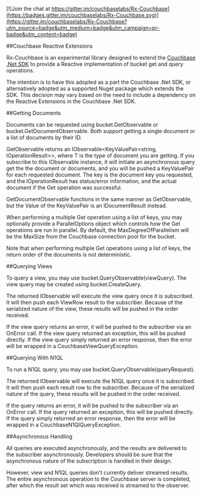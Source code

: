[![Join the chat at https://gitter.im/couchbaselabs/Rx-Couchbase](https://badges.gitter.im/couchbaselabs/Rx-Couchbase.svg)](https://gitter.im/couchbaselabs/Rx-Couchbase?utm_source=badge&utm_medium=badge&utm_campaign=pr-badge&utm_content=badge)

##Couchbase Reactive Extensions

Rx-Couchbase is an experimental library designed to extend the [Couchbase .Net SDK](https://github.com/couchbase/couchbase-net-client) to provide a Reactive implementation of bucket get and query operations.

The intention is to have this adopted as a part the Couchbase .Net SDK, or alternatively adopted as a supported Nuget package which extends the SDK.  This decision may vary based on the need to include a dependency on the Reactive Extensions in the Couchbase .Net SDK.

##Getting Documents

Documents can be requested using bucket.GetObservable or bucket.GetDocumentObservable.  Both support getting a single document or a list of documents by their ID.

GetObservable returns an IObservable<KeyValuePair<string, IOperationResult<T>>>, where T is the type of document you are getting.  If you subscribe to this IObservable instance, it will initiate an asynchronous query get the the document or documents, and you will be pushed a KeyValuePair for each requested document.  The key is the document key you requested, and the IOperationResult<T> has status/error information, and the actual document if the Get operation was successful.

GetDocumentObservable functions in the same manner as GetObservable, but the Value of the KeyValuePair is an IDocumentResult<T> instead.

When performing a multiple Get operation using a list of keys, you may optionally provide a ParallelOptions object which controls how the Get operations are run in parallel.  By default, the MaxDegreeOfParallelism will be the MaxSize from the Couchbase connection pool for the bucket.

Note that when performing multiple Get operations using a list of keys, the return order of the documents is not deterministic.

##Querying Views

To query a view, you may use bucket.QueryObservable<T>(viewQuery).  The view query may be created using bucket.CreateQuery.

The returned IObservable will execute the view query once it is subscribed.  It will then push each ViewRow<T> result to the subscriber.  Because of the serialized nature of the view, these results will be pushed in the order received.

If the view query returns an error, it will be pushed to the subscriber via an OnError call.  If the view query returned an exception, this will be pushed directly.  If the view query simply returned an error response, then the error will be wrapped in a CouchbaseViewQueryException.

##Querying With N1QL

To run a N1QL query, you may use bucket.QueryObservable<T>(queryRequest).

The returned IObservable will execute the N1QL query once it is subscribed.  It will then push each result row to the subscriber.  Because of the serialized nature of the query, these results will be pushed in the order received.

If the query returns an error, it will be pushed to the subscriber via an OnError call.  If the query returned an exception, this will be pushed directly.  If the query simply returned an error response, then the error will be wrapped in a CouchbaseN1QlQueryException.

##Asynchronous Handling

All queries are executed asynchronously, and the results are delivered to the subscriber asynchronously.  Developers should be sure that the asynchronous nature of the subscription is handled in their design.

However, view and N1QL queries don't currently deliver streamed results.  The entire asynchronous operation to the Couchbase server is completed, after which the result set which was received is streamed to the observer.
